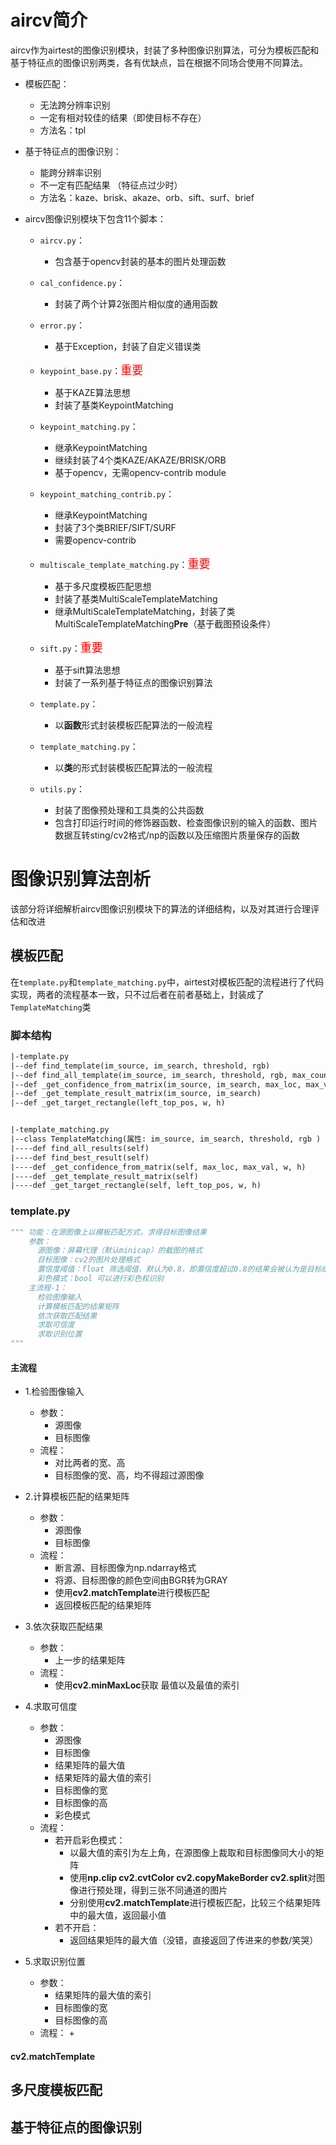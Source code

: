# aircv简介
aircv作为airtest的图像识别模块，封装了多种图像识别算法，可分为模板匹配和基于特征点的图像识别两类，各有优缺点，旨在根据不同场合使用不同算法。

+ 模板匹配：
  + 无法跨分辨率识别 
  + 一定有相对较佳的结果（即使目标不存在） 
  + 方法名：tpl

+ 基于特征点的图像识别：
  + 能跨分辨率识别 
  + 不一定有匹配结果 （特征点过少时）
  + 方法名：kaze、brisk、akaze、orb、sift、surf、brief


+ aircv图像识别模块下包含11个脚本：
  + `aircv.py`：
    +  包含基于opencv封装的基本的图片处理函数
    
  + `cal_confidence.py`：
    + 封装了两个计算2张图片相似度的通用函数
    
  + `error.py`：
    + 基于Exception，封装了自定义错误类
    
  + `keypoint_base.py`：<font color=red size=4>重要</font>
    + 基于KAZE算法思想
    + 封装了基类KeypointMatching
    
  + `keypoint_matching.py`：
    + 继承KeypointMatching
    + 继续封装了4个类KAZE/AKAZE/BRISK/ORB
    + 基于opencv，无需opencv-contrib module
    
  + `keypoint_matching_contrib.py`：
    + 继承KeypointMatching
    + 封装了3个类BRIEF/SIFT/SURF
    + 需要opencv-contrib

  + `multiscale_template_matching.py`：<font color=red size=4>重要</font>
    + 基于多尺度模板匹配思想
    + 封装了基类MultiScaleTemplateMatching
    + 继承MultiScaleTemplateMatching，封装了类MultiScaleTemplateMatching**Pre**（基于截图预设条件）

  + `sift.py`：<font color=red size=4>重要</font>
    + 基于sift算法思想
    + 封装了一系列基于特征点的图像识别算法

  + `template.py`：
    + 以**函数**形式封装模板匹配算法的一般流程

  + `template_matching.py`：
    + 以**类**的形式封装模板匹配算法的一般流程

  + `utils.py`：
    + 封装了图像预处理和工具类的公共函数
    + 包含打印运行时间的修饰器函数、检查图像识别的输入的函数、图片数据互转sting/cv2格式/np的函数以及压缩图片质量保存的函数

# 图像识别算法剖析
该部分将详细解析aircv图像识别模块下的算法的详细结构，以及对其进行合理评估和改进

## 模板匹配
在`template.py`和`template_matching.py`中，airtest对模板匹配的流程进行了代码实现，两者的流程基本一致，只不过后者在前者基础上，封装成了`TemplateMatching`类

### 脚本结构
```txt
|-template.py
|--def find_template(im_source, im_search, threshold, rgb)
|--def find_all_template(im_source, im_search, threshold, rgb, max_count)
|--def _get_confidence_from_matrix(im_source, im_search, max_loc, max_val, w, h, rgb)
|--def _get_template_result_matrix(im_source, im_search)
|--def _get_target_rectangle(left_top_pos, w, h)


|-template_matching.py
|--class TemplateMatching(属性: im_source, im_search, threshold, rgb )
|----def find_all_results(self)
|----def find_best_result(self)
|----def _get_confidence_from_matrix(self, max_loc, max_val, w, h)
|----def _get_template_result_matrix(self)
|----def _get_target_rectangle(self, left_top_pos, w, h)
```

### template.py
```python
""" 功能：在源图像上以模板匹配方式，求得目标图像结果
    参数：
      源图像：屏幕代理（默认minicap）的截图的格式
      目标图像：cv2的图片处理格式
      置信度阈值：float 筛选阈值，默认为0.8，即置信度超过0.8的结果会被认为是目标结果
      彩色模式：bool 可以进行彩色权识别
    主流程-1：
      检验图像输入
      计算模板匹配的结果矩阵
      依次获取匹配结果
      求取可信度
      求取识别位置      
"""    
```
#### 主流程
+ 1.检验图像输入
  + 参数：
    + 源图像
    + 目标图像
  + 流程：
    + 对比两者的宽、高
    + 目标图像的宽、高，均不得超过源图像 

+ 2.计算模板匹配的结果矩阵
  + 参数：
    + 源图像
    + 目标图像
  + 流程：
    + 断言源、目标图像为np.ndarray格式
    + 将源、目标图像的颜色空间由BGR转为GRAY
    + 使用**cv2.matchTemplate**进行模板匹配
    + 返回模板匹配的结果矩阵

+ 3.依次获取匹配结果
  + 参数：
    + 上一步的结果矩阵
  + 流程：
    + 使用**cv2.minMaxLoc**获取 最值以及最值的索引

+ 4.求取可信度
  + 参数：
    + 源图像
    + 目标图像
    + 结果矩阵的最大值
    + 结果矩阵的最大值的索引
    + 目标图像的宽
    + 目标图像的高
    + 彩色模式
  + 流程：
    + 若开启彩色模式：
      + 以最大值的索引为左上角，在源图像上裁取和目标图像同大小的矩阵
      + 使用**np.clip cv2.cvtColor cv2.copyMakeBorder cv2.split**对图像进行预处理，得到三张不同通道的图片
      + 分别使用**cv2.matchTemplate**进行模板匹配，比较三个结果矩阵中的最大值，返回最小值
    + 若不开启：
      + 返回结果矩阵的最大值（没错，直接返回了传进来的参数/笑哭）

+ 5.求取识别位置  
  + 参数：
    + 结果矩阵的最大值的索引
    + 目标图像的宽
    + 目标图像的高
  + 流程：
    + 
#### cv2.matchTemplate


## 多尺度模板匹配

## 基于特征点的图像识别


